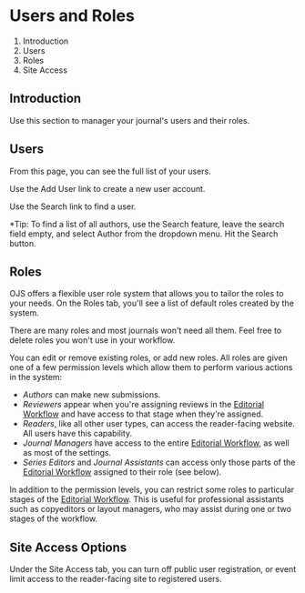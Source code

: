 # Users and Roles

1. Introduction
2. Users
3. Roles
4. Site Access

## Introduction

Use this section to manager your journal's users and their roles.

## <a name="users-users"></a> Users
From this page, you can see the full list of your users.

Use the Add User link to create a new user account.

Use the Search link to find a user.

*Tip: To find a list of all authors, use the Search feature, leave the search field empty, and select Author from the dropdown menu. Hit the Search button.

## <a name="users-roles"></a> Roles

OJS offers a flexible user role system that allows you to tailor the roles to your needs. On the Roles tab, you'll see a list of default roles created by the system.

There are many roles and most journals won't need all them. Feel free to delete roles you won't use in your workflow.

You can edit or remove existing roles, or add new roles. All roles are given one of a few permission levels which allow them to perform various actions in the system:

- *Authors* can make new submissions.
- *Reviewers* appear when you're assigning reviews in the [Editorial Workflow](editorial-workflow.md) and have access to that stage when they're assigned.
- *Readers*, like all other user types, can access the reader-facing website. All users have this capability.
- *Journal Managers* have access to the entire [Editorial Workflow](editorial-workflow.md), as well as most of the settings.
- *Series Editors* and *Journal Assistants* can access only those parts of the [Editorial Workflow](editorial-workflow.md) assigned to their role (see below).

In addition to the permission levels, you can restrict some roles to particular stages of the [Editorial Workflow](editorial-workflow.md). This is useful for professional assistants such as copyeditors or layout managers, who may assist during one or two stages of the workflow.

## <a name="users-site-access-options"></a> Site Access Options


Under the Site Access tab, you can turn off public user registration, or event limit access to the reader-facing site to registered users.


